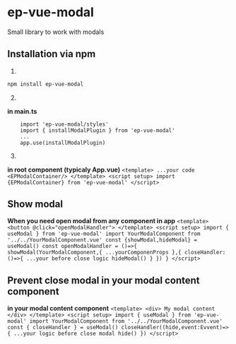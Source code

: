# ep-vue-modal
Small library to work with modals

## Installation via npm

1. 
```sh
npm install ep-vue-modal
```

2. 
__in main.ts__ 
```
    import 'ep-vue-modal/styles'
    import { installModalPlugin } from 'ep-vue-modal'
    ...
    app.use(installModalPlugin)
```
3. 
__in root component (typicaly App.vue)__
    ```
    <template>
            ...your code
        <EPModalContainer/>
    </template>
    <script setup>
    import {EPModalContainer} from 'ep-vue-modal'
    </script>
    ```

## Show modal
__When you need open modal from any component in app__
    ```
            <template>
                <button @click="openModalHandler">
            </template>
            <script setup>
            import { useModal } from 'ep-vue-modal'
            import YourModalComponent from '../../YourModalComponent.vue'
            const {showModal,hideModal} = useModal()
            const openModalHandler = ()=>{
            showModal(YourModalComponent,{
                ...yourComponenProps
            },{
                closeHandler:()=>{
            ...your before close logic
            hideModal()
                }
            })
            }
            </script>
    ```

## Prevent close modal in your modal content component
__in your modal content component__
    ```
        <template>
            <div> My modal content </div>
        </template>
        <script setup>
        import { useModal } from 'ep-vue-modal'
        import YourModalComponent from '../../YourModalComponent.vue'
        const { closeHandler } = useModal()
        closeHandler((hide,event:Evvent)=>{
        ...your logic before close modal
        hide()
        })
        </script>
    ```
